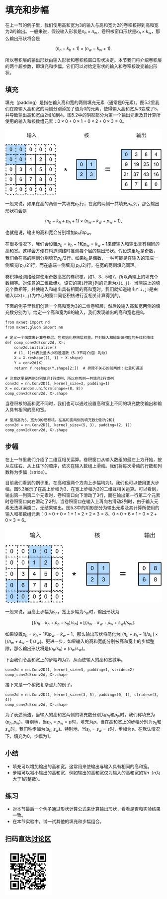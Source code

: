 # 填充和步幅

在上一节的例子里，我们使用高和宽为3的输入与高和宽为2的卷积核得到高和宽为2的输出。一般来说，假设输入形状是$n_h\times n_w$，卷积核窗口形状是$k_h\times k_w$，那么输出形状将会是

$$(n_h-k_h+1) \times (n_w-k_w+1).$$

所以卷积层的输出形状由输入形状和卷积核窗口形状决定。本节我们将介绍卷积层的两个超参数，即填充和步幅。它们可以对给定形状的输入和卷积核改变输出形状。

## 填充

填充（padding）是指在输入高和宽的两侧填充元素（通常是0元素）。图5.2里我们在原输入高和宽的两侧分别添加了值为0的元素，使得输入高和宽从3变成了5，并导致输出高和宽由2增加到4。图5.2中的阴影部分为第一个输出元素及其计算所使用的输入和核数组元素：$0\times0+0\times1+0\times2+0\times3=0$。

![在输入的高和宽两侧分别填充了0元素的二维互相关计算](../img/conv_pad.svg)

一般来说，如果在高的两侧一共填充$p_h$行，在宽的两侧一共填充$p_w$列，那么输出形状将会是

$$(n_h-k_h+p_h+1)\times(n_w-k_w+p_w+1),$$

也就是说，输出的高和宽会分别增加$p_h$和$p_w$。

在很多情况下，我们会设置$p_h=k_h-1$和$p_w=k_w-1$来使输入和输出具有相同的高和宽。这样会方便在构造网络时推测每个层的输出形状。假设这里$k_h$是奇数，我们会在高的两侧分别填充$p_h/2$行。如果$k_h$是偶数，一种可能是在输入的顶端一侧填充$\lceil p_h/2\rceil$行，而在底端一侧填充$\lfloor p_h/2\rfloor$行。在宽的两侧填充同理。

卷积神经网络经常使用奇数高宽的卷积核，如1、3、5和7，所以两端上的填充个数相等。对任意的二维数组`X`，设它的第`i`行第`j`列的元素为`X[i,j]`。当两端上的填充个数相等，并使输入和输出具有相同的高和宽时，我们就知道输出`Y[i,j]`是由输入以`X[i,j]`为中心的窗口同卷积核进行互相关计算得到的。

下面的例子里我们创建一个高和宽为3的二维卷积层，然后设输入高和宽两侧的填充数分别为1。给定一个高和宽为8的输入，我们发现输出的高和宽也是8。

```{.python .input  n=1}
from mxnet import nd
from mxnet.gluon import nn

# 定义一个函数来计算卷积层。它初始化卷积层权重，并对输入和输出做相应的升维和降维
def comp_conv2d(conv2d, X):
    conv2d.initialize()
    # (1, 1)代表批量大小和通道数（5.3节将介绍）均为1
    X = X.reshape((1, 1) + X.shape)
    Y = conv2d(X)
    return Y.reshape(Y.shape[2:])  # 排除不关心的前两维：批量和通道

# 注意这里是两侧分别填充1行或列，所以在两侧一共填充2行或列
conv2d = nn.Conv2D(1, kernel_size=3, padding=1)
X = nd.random.uniform(shape=(8, 8))
comp_conv2d(conv2d, X).shape
```

当卷积核的高和宽不同时，我们也可以通过设置高和宽上不同的填充数使输出和输入具有相同的高和宽。

```{.python .input  n=2}
# 使用高为5、宽为3的卷积核。在高和宽两侧的填充数分别为2和1
conv2d = nn.Conv2D(1, kernel_size=(5, 3), padding=(2, 1))
comp_conv2d(conv2d, X).shape
```

## 步幅

在上一节里我们介绍了二维互相关运算。卷积窗口从输入数组的最左上方开始，按从左往右、从上往下的顺序，依次在输入数组上滑动。我们将每次滑动的行数和列数称为步幅（stride）。

目前我们看到的例子里，在高和宽两个方向上步幅均为1。我们也可以使用更大步幅。图5.3展示了在高上步幅为3、在宽上步幅为2的二维互相关运算。可以看到，输出第一列第二个元素时，卷积窗口向下滑动了3行，而在输出第一行第二个元素时卷积窗口向右滑动了2列。当卷积窗口在输入上再向右滑动2列时，由于输入元素无法填满窗口，无结果输出。图5.3中的阴影部分为输出元素及其计算所使用的输入和核数组元素：$0\times0+0\times1+1\times2+2\times3=8$、$0\times0+6\times1+0\times2+0\times3=6$。

![高和宽上步幅分别为3和2的二维互相关运算](../img/conv_stride.svg)

一般来说，当高上步幅为$s_h$，宽上步幅为$s_w$时，输出形状为

$$\lfloor(n_h-k_h+p_h+s_h)/s_h\rfloor \times \lfloor(n_w-k_w+p_w+s_w)/s_w\rfloor.$$

如果设置$p_h=k_h-1$和$p_w=k_w-1$，那么输出形状将简化为$\lfloor(n_h+s_h-1)/s_h\rfloor \times \lfloor(n_w+s_w-1)/s_w\rfloor$。更进一步，如果输入的高和宽能分别被高和宽上的步幅整除，那么输出形状将是$(n_h/s_h) \times (n_w/s_w)$。

下面我们令高和宽上的步幅均为2，从而使输入的高和宽减半。

```{.python .input}
conv2d = nn.Conv2D(1, kernel_size=3, padding=1, strides=2)
comp_conv2d(conv2d, X).shape
```

接下来是一个稍微复杂点儿的例子。

```{.python .input  n=3}
conv2d = nn.Conv2D(1, kernel_size=(3, 5), padding=(0, 1), strides=(3, 4))
comp_conv2d(conv2d, X).shape
```

为了表述简洁，当输入的高和宽两侧的填充数分别为$p_h$和$p_w$时，我们称填充为$(p_h, p_w)$。特别地，当$p_h = p_w = p$时，填充为$p$。当在高和宽上的步幅分别为$s_h$和$s_w$时，我们称步幅为$(s_h, s_w)$。特别地，当$s_h = s_w = s$时，步幅为$s$。在默认情况下，填充为0，步幅为1。



## 小结

* 填充可以增加输出的高和宽。这常用来使输出与输入具有相同的高和宽。
* 步幅可以减小输出的高和宽，例如输出的高和宽仅为输入的高和宽的$1/n$（$n$为大于1的整数）。

## 练习

* 对本节最后一个例子通过形状计算公式来计算输出形状，看看是否和实验结果一致。
* 在本节实验中，试一试其他的填充和步幅组合。

## 扫码直达[讨论区](https://discuss.gluon.ai/t/topic/6404)

![](../img/qr_padding-and-strides.svg)
